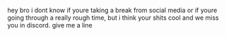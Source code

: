 
hey bro i dont know if youre taking a break from social media or if youre going through a really rough time, but i think your shits cool and we miss you in discord. give me a line
